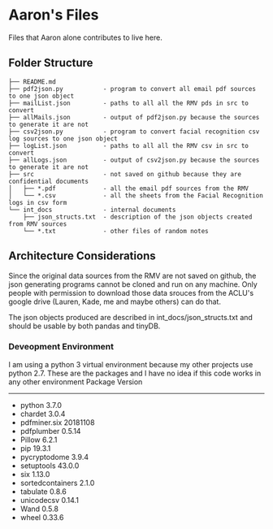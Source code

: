 # Aaron's Files

Files that Aaron alone contributes to live here.

## Folder Structure
```
├── README.md
├── pdf2json.py           - program to convert all email pdf sources to one json object
├── mailList.json         - paths to all all the RMV pds in src to convert
├── allMails.json         - output of pdf2json.py because the sources to generate it are not
├── csv2json.py           - program to convert facial recognition csv log sources to one json object
├── logList.json          - paths to all all the RMV csv in src to convert
├── allLogs.json          - output of csv2json.py because the sources to generate it are not
├── src                   - not saved on github because they are confidential documents
│   ├── *.pdf             - all the email pdf sources from the RMV
│   └── *.csv             - all the sheets from the Facial Recognition logs in csv form
└── int_docs              - internal documents
    ├── json_structs.txt  - description of the json objects created from RMV sources
    └── *.txt             - other files of random notes
```
## Architecture Considerations
Since the original data sources from the RMV are not saved on github, the json generating programs cannot be cloned and run on any machine. Only people with permission to download  those data srouces from the ACLU's google drive (Lauren, Kade, me and maybe others) can do that.

The json objects produced are described in int_docs/json_structs.txt and should be usable by both pandas and tinyDB. 

### Deveopment Environment
I am using a python 3 virtual environment because my other projects use python 2.7. These are the packages and I have no idea if this code works in any other environment 
Package            Version 
------------------ --------
* python           3.7.0
* chardet          3.0.4   
* pdfminer.six     20181108
* pdfplumber       0.5.14  
* Pillow           6.2.1   
* pip              19.3.1  
* pycryptodome     3.9.4   
* setuptools       43.0.0  
* six              1.13.0  
* sortedcontainers 2.1.0   
* tabulate         0.8.6   
* unicodecsv       0.14.1  
* Wand             0.5.8   
* wheel            0.33.6  

